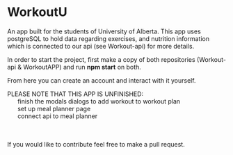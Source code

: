 # WorkoutU

An app built for the students of University of Alberta.
This app uses postgreSQL to hold data regarding exercises, and nutrition information which is connected to our api (see Workout-api) for more details.

In order to start the project, first make a copy of both repositories (Workout-api & WorkoutAPP) and run **npm start** on both.

From here you can create an account and interact with it yourself.

PLEASE NOTE THAT THIS APP IS UNFINISHED: <br>
&nbsp;&nbsp;&nbsp;&nbsp;&nbsp;&nbsp;finish the modals dialogs to add workout to workout plan
<br>
&nbsp;&nbsp;&nbsp;&nbsp;&nbsp;&nbsp;set up meal planner page<br>
&nbsp;&nbsp;&nbsp;&nbsp;&nbsp;&nbsp;connect api to meal planner

<br><br>
If you would like to contribute feel free to make a pull request.
